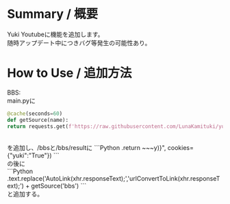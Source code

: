 # Summary / 概要
Yuki Youtubeに機能を追加します。<br>
随時アップデート中につきバグ等発生の可能性あり。


# How to Use / 追加方法
BBS:<br>
main.pyに<br>
```Python
@cache(seconds=60)
def getSource(name):
return requests.get(f'https://raw.githubusercontent.com/LunaKamituki/yuki-source/main/{name}.html').text
```
<br>
を追加し、/bbsと/bbs/resultに
```Python
.return ~~~y)}", cookies={"yuki":"True"})
```
<br>
の後に<br>
```Python
.text.replace('AutoLink(xhr.responseText);','urlConvertToLink(xhr.responseText);') + getSource('bbs')
```
<br>
と追加する。
